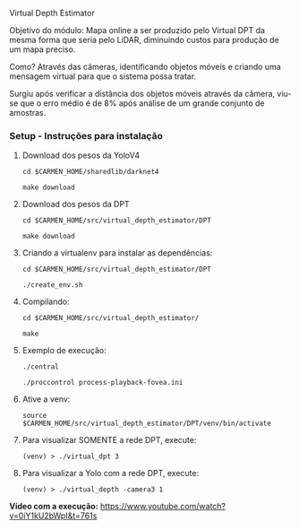 Virtual Depth Estimator

Objetivo do módulo:
Mapa online a ser produzido pelo Virtual DPT da mesma forma que seria pelo LiDAR, diminuindo custos para produção de um mapa preciso.

Como?
Através das câmeras, identificando objetos móveis e criando uma mensagem virtual para que o sistema possa tratar.

Surgiu após verificar a distância dos objetos móveis através da câmera, viu-se que o erro médio é de 8% após análise de um grande conjunto de amostras.


### Setup - Instruções para instalação

1. Download dos pesos da YoloV4
    ```shell
    cd $CARMEN_HOME/sharedlib/darknet4
    ```
    ```shell
    make download
    ```

1. Download dos pesos da DPT
    ```shell
    cd $CARMEN_HOME/src/virtual_depth_estimator/DPT
    ```
    ```shell
    make download
    ```

1. Criando a virtualenv para instalar as dependências:
    ```shell
    cd $CARMEN_HOME/src/virtual_depth_estimator/DPT
    ```
    ```shell
    ./create_env.sh
    ```

1. Compilando:
    ```shell
    cd $CARMEN_HOME/src/virtual_depth_estimator/
    ```
    ```shell
    make
    ```

1. Exemplo de execução:
    ```shell
    ./central
    ```
    ```shell
    ./proccontrol process-playback-fovea.ini 
    ```
1. Ative a venv:
    ```shell
    source $CARMEN_HOME/src/virtual_depth_estimator/DPT/venv/bin/activate
    ```
1.  Para visualizar SOMENTE a rede DPT, execute:
    ```shell
    (venv) > ./virtual_dpt 3
    ```

1.  Para visualizar a Yolo com a rede DPT, execute:
    ```shell
    (venv) > ./virtual_depth -camera3 1
    ```


**Vídeo com a execução:**
https://www.youtube.com/watch?v=0iY1kU2bWpI&t=761s

